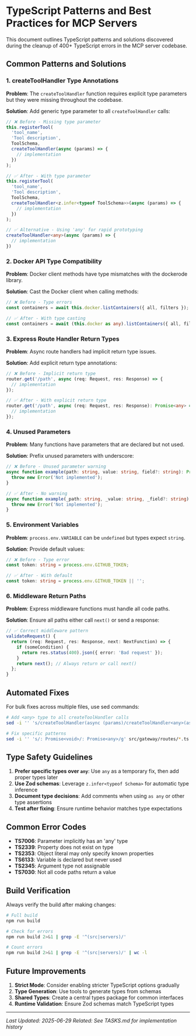 # TypeScript Patterns and Best Practices for MCP Servers

This document outlines TypeScript patterns and solutions discovered during the cleanup of 400+ TypeScript errors in the MCP server codebase.

## Common Patterns and Solutions

### 1. createToolHandler Type Annotations

**Problem**: The `createToolHandler` function requires explicit type parameters but they were missing throughout the codebase.

**Solution**: Add generic type parameter to all `createToolHandler` calls:

```typescript
// ❌ Before - Missing type parameter
this.registerTool(
  'tool_name',
  'Tool description',
  ToolSchema,
  createToolHandler(async (params) => {
    // implementation
  })
);

// ✅ After - With type parameter
this.registerTool(
  'tool_name', 
  'Tool description',
  ToolSchema,
  createToolHandler<z.infer<typeof ToolSchema>>(async (params) => {
    // implementation
  })
);

// ✅ Alternative - Using 'any' for rapid prototyping
createToolHandler<any>(async (params) => {
  // implementation
})
```

### 2. Docker API Type Compatibility

**Problem**: Docker client methods have type mismatches with the dockerode library.

**Solution**: Cast the Docker client when calling methods:

```typescript
// ❌ Before - Type errors
const containers = await this.docker.listContainers({ all, filters });

// ✅ After - With type casting
const containers = await (this.docker as any).listContainers({ all, filters });
```

### 3. Express Route Handler Return Types

**Problem**: Async route handlers had implicit return type issues.

**Solution**: Add explicit return type annotations:

```typescript
// ❌ Before - Implicit return type
router.get('/path', async (req: Request, res: Response) => {
  // implementation
});

// ✅ After - With explicit return type
router.get('/path', async (req: Request, res: Response): Promise<any> => {
  // implementation
});
```

### 4. Unused Parameters

**Problem**: Many functions have parameters that are declared but not used.

**Solution**: Prefix unused parameters with underscore:

```typescript
// ❌ Before - Unused parameter warning
async function example(path: string, value: string, field?: string): Promise<void> {
  throw new Error('Not implemented');
}

// ✅ After - No warning
async function example(_path: string, _value: string, _field?: string): Promise<void> {
  throw new Error('Not implemented');
}
```

### 5. Environment Variables

**Problem**: `process.env.VARIABLE` can be `undefined` but types expect `string`.

**Solution**: Provide default values:

```typescript
// ❌ Before - Type error
const token: string = process.env.GITHUB_TOKEN;

// ✅ After - With default
const token: string = process.env.GITHUB_TOKEN || '';
```

### 6. Middleware Return Paths

**Problem**: Express middleware functions must handle all code paths.

**Solution**: Ensure all paths either call `next()` or send a response:

```typescript
// ✅ Correct middleware pattern
validateRequest() {
  return (req: Request, res: Response, next: NextFunction) => {
    if (someCondition) {
      return res.status(400).json({ error: 'Bad request' });
    }
    return next(); // Always return or call next()
  };
}
```

## Automated Fixes

For bulk fixes across multiple files, use sed commands:

```bash
# Add <any> type to all createToolHandler calls
sed -i '' 's/createToolHandler(async (params)/createToolHandler<any>(async (params)/g' servers/*/index.ts

# Fix specific patterns
sed -i '' 's/: Promise<void>/: Promise<any>/g' src/gateway/routes/*.ts
```

## Type Safety Guidelines

1. **Prefer specific types over `any`**: Use `any` as a temporary fix, then add proper types later
2. **Use Zod schemas**: Leverage `z.infer<typeof Schema>` for automatic type inference
3. **Document type decisions**: Add comments when using `as any` or other type assertions
4. **Test after fixing**: Ensure runtime behavior matches type expectations

## Common Error Codes

- **TS7006**: Parameter implicitly has an 'any' type
- **TS2339**: Property does not exist on type
- **TS2353**: Object literal may only specify known properties
- **TS6133**: Variable is declared but never used
- **TS2345**: Argument type not assignable
- **TS7030**: Not all code paths return a value

## Build Verification

Always verify the build after making changes:

```bash
# Full build
npm run build

# Check for errors
npm run build 2>&1 | grep -E '^(src|servers)/'

# Count errors
npm run build 2>&1 | grep -E '^(src|servers)/' | wc -l
```

## Future Improvements

1. **Strict Mode**: Consider enabling stricter TypeScript options gradually
2. **Type Generation**: Use tools to generate types from schemas
3. **Shared Types**: Create a central types package for common interfaces
4. **Runtime Validation**: Ensure Zod schemas match TypeScript types

---

*Last Updated: 2025-06-29*
*Related: See TASKS.md for implementation history*